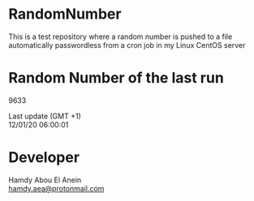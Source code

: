 # RandomNumber    
This is a test repository where a random number is pushed to a file automatically passwordless from a cron job in my Linux CentOS server    
# Random Number of the last run   
9633
      
Last update (GMT +1)    
12/01/20 06:00:01
# Developer    
Hamdy Abou El Anein   
hamdy.aea@protonmail.com
